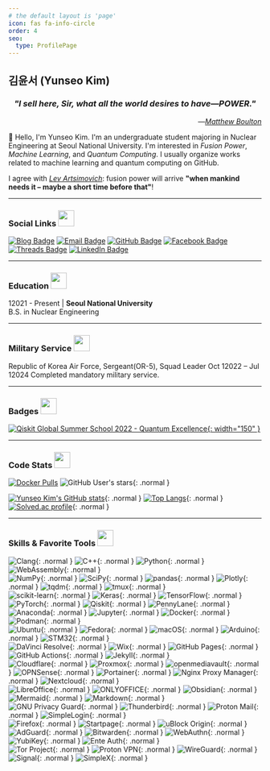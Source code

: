```yaml
---
# the default layout is 'page'
icon: fas fa-info-circle
order: 4
seo:
  type: ProfilePage
---
```


## 김윤서 (Yunseo Kim)

<h3 align="center"><em>"I sell here, Sir, what all the world desires to have—POWER."</em></h3>
<p align="right">―<a href="https://en.wikipedia.org/wiki/Matthew_Boulton"><i>Matthew Boulton</i></a></p>

👋 Hello, I'm Yunseo Kim. I'm an undergraduate student majoring in Nuclear Engineering at Seoul National University. I'm interested in *Fusion Power*, *Machine Learning*, and *Quantum Computing*. I usually organize works related to machine learning and quantum computing on GitHub.

I agree with *[Lev Artsimovich](https://en.wikipedia.org/wiki/Lev_Artsimovich)*: fusion power will arrive **"when mankind needs it – maybe a short time before that"**!
- - -

### Social Links <img src = "https://media.giphy.com/media/pLo39nQ9yGahnDFbay/giphy.gif" width=32 alt="">
[![Blog Badge](https://img.shields.io/badge/-Blog-3884FF?style=flat-square&logo=Gitbook&logoColor=white&link=https://www.yunseo.kim/)](https://www.yunseo.kim)
[![Email Badge](https://img.shields.io/badge/-Email-8B89CC?style=flat-square&logo=Mail.Ru&logoColor=white&link=mailto:contact@yunseo.kim)](mailto:contact@yunseo.kim)
[![GitHub Badge](https://img.shields.io/badge/-GitHub-181717?style=flat-square&logo=github&logoColor=white&link=https://github.com/yunseo-kim)](https://github.com/yunseo-kim)
[![Facebook Badge](https://img.shields.io/badge/-Facebook-1877F2?style=flat-square&logo=facebook&logoColor=white&link=https://www.facebook.com/yunse0-kim/)](https://www.facebook.com/yunse0-kim/)
[![Threads Badge](https://img.shields.io/badge/-Threads-000000?style=flat-square&logo=threads&logoColor=white&link=https://www.threads.net/@yxnseo.k)](https://www.threads.net/@yxnseo.k)
[![LinkedIn Badge](https://img.shields.io/badge/-LinkedIn-0A66C2?style=flat-square&link=https://www.linkedin.com/in/yunseo-kim/)](https://www.linkedin.com/in/yunseo-kim/)
- - -

### Education <img src = "https://media1.giphy.com/media/v1.Y2lkPTc5MGI3NjExMTgzYnlsaGZwZWhqajI5ZzR2d3I0b2NrbTYxZTdtZXR1Zmp2NXg5biZlcD12MV9pbnRlcm5hbF9naWZfYnlfaWQmY3Q9cw/dBrXAuiJQpBTgFhHFH/giphy.gif" width=32 alt="">
12021 - Present | **Seoul National University**  
B.S. in Nuclear Engineering
- - -

### Military Service <img src = https://media1.giphy.com/media/v1.Y2lkPTc5MGI3NjExanlseDZnOXdpaTA2dDM5ZmcyZDVzdXBhdXpqZGhnOXFseDNiMjh2YyZlcD12MV9pbnRlcm5hbF9naWZfYnlfaWQmY3Q9cw/HL6atEC0FTza78wCLu/giphy.gif width=32>
Republic of Korea Air Force, Sergeant(OR-5), Squad Leader
Oct 12022 – Jul 12024
Completed mandatory military service.
- - -

### Badges <img src = "https://media.giphy.com/media/oUhQb6SSMXEDnvBnbJ/giphy.gif" width=32 alt="">
<!--START_SECTION:badges-->
[![Qiskit Global Summer School 2022 - Quantum Excellence](https://images.credly.com/images/36d21fa5-2f19-4cdc-a80d-29488161b6cd/image.png){: width="150" }](https://www.credly.com/badges/0a42bffd-1d2e-49ec-ab59-f8a150cec992)
<!--END_SECTION:badges-->
- - -

### Code Stats <img src = "https://media.giphy.com/media/KzJkzjggfGN5Py6nkT/giphy.gif" width=32 alt="">
[![Docker Pulls](https://img.shields.io/docker/pulls/yunseokim/dl-env?style=flat-square&logo=docker&logoColor=2496ED&link=https%3A%2F%2Fhub.docker.com%2Fu%2Fyunseokim)](https://hub.docker.com/u/yunseokim)
![GitHub User's stars](https://img.shields.io/github/stars/yunseo-kim?affiliations=OWNER%2CCOLLABORATOR&label=GitHub%20stars&logo=GitHub&style=flat-square){: .normal }

[![Yunseo Kim's GitHub stats](https://github-readme-stats.vercel.app/api?username=yunseo-kim&show_icons=true&include_all_commits=true&disable_animations=false&count_private=true)](https://github.com/anuraghazra/github-readme-stats){: .normal }
[![Top Langs](https://github-readme-stats.vercel.app/api/top-langs/?username=yunseo-kim&hide=jupyter%20notebook&layout=donut)](https://github.com/anuraghazra/github-readme-stats){: .normal }
[![Solved.ac profile](https://mazassumnida.wtf/api/v2/generate_badge?boj=yunseo47)](https://solved.ac/yunseo47){: .normal }
- - -

### Skills & Favorite Tools <img src = "https://media2.giphy.com/media/QssGEmpkyEOhBCb7e1/giphy.gif?cid=ecf05e47a0n3gi1bfqntqmob8g9aid1oyj2wr3ds3mg700bl&rid=giphy.gif" width="32" alt="">

![Clang](https://img.shields.io/badge/-C-A8B9CC?style=flat-square&logo=C&logoColor=white){: .normal }
![C++](https://img.shields.io/badge/-C%2B%2B-00599C?style=flat-square&logo=C%2B%2B&logoColor=white){: .normal }
![Python](https://img.shields.io/badge/-Python-3776AB?style=flat-square&logo=Python&logoColor=white){: .normal }
![WebAssembly](https://img.shields.io/badge/-WebAssembly-654FF0?style=flat-square&logo=webassembly&logoColor=white){: .normal }  
![NumPy](https://img.shields.io/badge/-NumPy-013243?style=flat-square&logo=numpy&logoColor=white){: .normal }
![SciPy](https://img.shields.io/badge/-SciPy-8CAAE6?style=flat-square&logo=scipy&logoColor=white){: .normal }
![pandas](https://img.shields.io/badge/-pandas-150458?style=flat-square&logo=pandas&logoColor=white){: .normal }
![Plotly](https://img.shields.io/badge/-Plotly-3F4F75?style=flat-square&logo=plotly&logoColor=white){: .normal }
![tqdm](https://img.shields.io/badge/-tqdm-FFC107?style=flat-square&logo=tqdm&logoColor=white){: .normal }
![tmux](https://img.shields.io/badge/-tmux-1BB91F?style=flat-square&logo=tmux&logoColor=white){: .normal }  
![scikit-learn](https://img.shields.io/badge/-scikit--learn-F7931E?style=flat-square&logo=scikitlearn&logoColor=white){: .normal }
![Keras](https://img.shields.io/badge/-Keras-D00000?style=flat-square&logo=Keras&logoColor=white){: .normal }
![TensorFlow](https://img.shields.io/badge/-TensorFlow-FF6F00?style=flat-square&logo=tensorflow&logoColor=white){: .normal }
![PyTorch](https://img.shields.io/badge/-PyTorch-EE4C2C?style=flat-square&logo=pytorch&logoColor=white){: .normal }
![Qiskit](https://img.shields.io/badge/-Qiskit-6929C4?style=flat-square&logo=qiskit&logoColor=white){: .normal }
![PennyLane](https://img.shields.io/badge/-PennyLane-2c7c7f?style=flat-square){: .normal }  
![Anaconda](https://img.shields.io/badge/-Anaconda-44A833?style=flat-square&logo=anaconda&logoColor=white){: .normal }
![Jupyter](https://img.shields.io/badge/-Jupyter-F37626?style=flat-square&logo=Jupyter&logoColor=white){: .normal }
![Docker](https://img.shields.io/badge/-Docker-2496ED?style=flat-square&logo=docker&logoColor=white){: .normal }
![Podman](https://img.shields.io/badge/-Podman-892CA0?style=flat-square&logo=podman&logoColor=white){: .normal }  
![Ubuntu](https://img.shields.io/badge/-Ubuntu-E95420?style=flat-square&logo=ubuntu&logoColor=white){: .normal }
![Fedora](https://img.shields.io/badge/-Fedora-51A2DA?style=flat-square&logo=fedora&logoColor=white){: .normal }
![macOS](https://img.shields.io/badge/-macOS-000000?style=flat-square&logo=Apple&logoColor=white){: .normal }
![Arduino](https://img.shields.io/badge/-Arduino-00979D?style=flat-square&logo=arduino&logoColor=white){: .normal }
![STM32](https://img.shields.io/badge/-STM32-03234B?style=flat-square&logo=stmicroelectronics&logoColor=white){: .normal }  
![DaVinci Resolve](https://img.shields.io/badge/-DaVinci%20Resolve-233A51?style=flat-square&logo=davinciresolve&logoColor=white){: .normal }
![Wix](https://img.shields.io/badge/-Wix-0C6EFC?style=flat-square&logo=wix&logoColor=white){: .normal }
![GitHub Pages](https://img.shields.io/badge/-GitHub%20Pages-222222?style=flat-square&logo=githubpages&logoColor=white){: .normal }
![GitHub Actions](https://img.shields.io/badge/-GitHub%20Actions-2088FF?style=flat-square&logo=githubactions&logoColor=white){: .normal }
![Jekyll](https://img.shields.io/badge/-Jekyll-CC0000?style=flat-square&logo=jekyll&logoColor=white){: .normal }  
![Cloudflare](https://img.shields.io/badge/-Cloudflare-F38020?style=flat-square&logo=cloudflare&logoColor=white){: .normal }
![Proxmox](https://img.shields.io/badge/-Proxmox-E57000?style=flat-square&logo=proxmox&logoColor=white){: .normal }
![openmediavault](https://img.shields.io/badge/-openmediavault-5DACDF?style=flat-square&logo=openmediavault&logoColor=white){: .normal }
![OPNSense](https://img.shields.io/badge/-OPNSense-D94F00?style=flat-square&logo=opnsense&logoColor=white){: .normal }
![Portainer](https://img.shields.io/badge/-Portainer-13BEF9?style=flat-square&logo=portainer&logoColor=white){: .normal }
![Nginx Proxy Manager](https://img.shields.io/badge/-Nginx%20Proxy%20Manager-F15833?style=flat-square&logo=nginxproxymanager&logoColor=white){: .normal }
![Nextcloud](https://img.shields.io/badge/-Nextcloud-0082C9?style=flat-square&logo=nextcloud&logoColor=white){: .normal }  
![LibreOffice](https://img.shields.io/badge/-LibreOffice-18A303?style=flat-square&logo=libreoffice&logoColor=white){: .normal }
![ONLYOFFICE](https://img.shields.io/badge/-ONLYOFFICE-444444?style=flat-square&logo=onlyoffice&logoColor=white){: .normal }
![Obsidian](https://img.shields.io/badge/-Obsidian-7C3AED?style=flat-square&logo=obsidian&logoColor=white){: .normal }
![Mermaid](https://img.shields.io/badge/-Mermaid-FF3670?style=flat-square&logo=mermaid&logoColor=white){: .normal }
![Markdown](https://img.shields.io/badge/-Markdown-000000?style=flat-square&logo=markdown&logoColor=white){: .normal }  
![GNU Privacy Guard](https://img.shields.io/badge/-GNU%20Privacy%20Guard-0093DD?style=flat-square&logo=gnuprivacyguard&logoColor=white){: .normal }
![Thunderbird](https://img.shields.io/badge/-Thunderbird-0A84FF?style=flat-square&logo=thunderbird&logoColor=white){: .normal }
![Proton Mail](https://img.shields.io/badge/-Proton%20Mail-6D4AFF?style=flat-square&logo=protonmail&logoColor=white){: .normal }
![SimpleLogin](https://img.shields.io/badge/-SimpleLogin-EA319F?style=flat-square&logo=simplelogin&logoColor=white){: .normal }  
![Firefox](https://img.shields.io/badge/-Firefox-FF7139?style=flat-square&logo=firefox&logoColor=white){: .normal }
![Startpage](https://img.shields.io/badge/-Startpage-6563FF?style=flat-square&logo=startpage&logoColor=white){: .normal }
![uBlock Origin](https://img.shields.io/badge/-uBlock%20Origin-800000?style=flat-square&logo=ublockorigin&logoColor=white){: .normal }
![AdGuard](https://img.shields.io/badge/-AdGuard-68BC71?style=flat-square&logo=adguard&logoColor=white){: .normal }
![Bitwarden](https://img.shields.io/badge/-Bitwarden-175DDC?style=flat-square&logo=bitwarden&logoColor=white){: .normal }
![WebAuthn](https://img.shields.io/badge/-WebAuthn-3423A6?style=flat-square&logo=webauthn&logoColor=white){: .normal }
![YubiKey](https://img.shields.io/badge/-YubiKey-84BD00?style=flat-square&logo=yubico&logoColor=white){: .normal }
![Ente Auth](https://img.shields.io/badge/-Ente%20Auth-9610D6?style=flat-square){: .normal }  
![Tor Project](https://img.shields.io/badge/-Tor%20Project-7D4698?style=flat-square&logo=torproject&logoColor=white){: .normal }
![Proton VPN](https://img.shields.io/badge/-Proton%20VPN-66DEB1?style=flat-square&logo=protonvpn&logoColor=white){: .normal }
![WireGuard](https://img.shields.io/badge/-WireGuard-88171A?style=flat-square&logo=wireguard&logoColor=white){: .normal }
![Signal](https://img.shields.io/badge/-Signal-3B45FD?style=flat-square&logo=signal&logoColor=white){: .normal }
![SimpleX](https://img.shields.io/badge/-SimpleX-000000?style=flat-square&logo=simplex&logoColor=white){: .normal }
